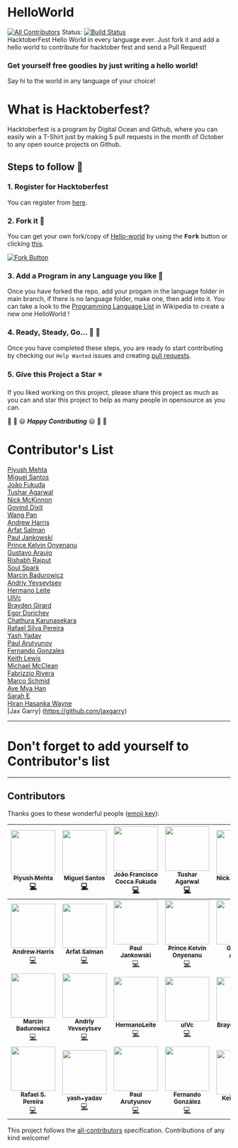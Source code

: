 # HelloWorld
[![All Contributors](https://img.shields.io/badge/all_contributors-27-orange.svg?style=flat-square)](#contributors)
Status: [![Build Status](https://travis-ci.com/piyush97/HelloWorld.svg?branch=master)](https://travis-ci.com/piyush97/HelloWorld)
<br/>
HacktoberFest Hello World in every language ever.
Just fork it and add a hello world to contribute for hacktober fest and send a Pull Request!

### Get yourself free goodies by just writing a hello world!
Say hi to the world in any language of your choice!


# What is Hacktoberfest?
Hacktoberfest is a program by Digital Ocean and Github, where you can easily win a T-Shirt just by making 5 pull requests in the month of October to any open source projects on Github.

## Steps to follow :scroll:

### 1. Register for Hacktoberfest
You can register from [here](https://hacktoberfest.digitalocean.com).

### 2. Fork it :fork_and_knife:

You can get your own fork/copy of [Hello-world](https://github.com/piyush97/HelloWorld) by using the <kbd><b>Fork</b></kbd></a> button or clicking [this](https://github.com/piyush97/HelloWorld/).

 [![Fork Button](https://help.github.com/assets/images/help/repository/fork_button.jpg)](https://github.com/piyush97/HelloWorld)

### 3. Add a Program in any Language you like :rabbit2:
Once you have forked the repo, add your progam in the language folder in 
main branch, if there is no language folder, make one, then add into it.
You can take a look to the [Programming Language List](https://en.wikipedia.org/wiki/List_of_programming_languages) in Wikipedia to create a new one HelloWorld !

### 4. Ready, Steady, Go... :turtle: :rabbit2:

Once you have completed these steps, you are ready to start contributing 
by checking our `Help Wanted` issues and creating [pull requests](https://github.com/piyush97/HelloWorld/pulls).

### 5. Give this Project a Star :star:

If you liked working on this project, please share this project as much 
as you can and star this project to help as many people in opensource as you can.


:tada: :confetti_ball: :smiley: _**Happy Contributing**_ :smiley: :confetti_ball: :tada:


# Contributor's List
[Piyush Mehta](https://github.com/piyush97)
<br/>
[Miguel Santos](https://github.com/Cotemero)
<br/>
[João Fukuda](https://github.com/JoaoFukuda)
<br/>
[Tushar Agarwal](https://github.com/niftytushar)
<br/>
[Nick McKinnon](https://github.com/nickinnon)
<br/>
[Govind Dixit](https://github.com/GOVINDDIXIT)
<br/>
[Wang Pan](https://github.com/giantpanpan)
<br/>
[Andrew Harris](https://github.com/didrio)
<br/>
[Arfat Salman](https://github.com/arfatsalman)
<br/>
[Paul Jankowski](https://github.com/8bittitan)
<br/>
[Prince Kelvin Onyenanu](https://github.com/madewithkode)
<br/>
[Gustavo Araujo](https://github.com/gwgga)
<br/>
[Rishabh Rajput](https://github.com/rrishabh145)
<br/>
[Soul Spark](https://github.com/soulspark666)
<br/>
[Marcin Badurowicz](https://github.com/ktos)
<br/>
[Andriy Yevseytsev](https://github.com/yevseytsev)
<br/>
[Hermano Leite](https://github.com/HermanoLeite)
<br/>
[UlVc](https://github.com/UlVc)
<br/>
[Brayden Girard](https://github.com/braydengirard)
<br/>
[Egor Dorichev](https://github.com/egordorichev)
<br/>
[Chathura Karunasekara](https://github.com/Kcatnapper)
<br/>
[Rafael Silva Pereira](https://github.com/RafaelSilvaPereira)
<br/>
[Yash Yadav](https://github.com/yash-yadav)
<br/>
[Paul Arutyunov](https://github.com/paul-arutyunov)
<br/>
[Fernando Gonzales](https://github.com/Fernando0107)
<br/>
[Keith Lewis](https://github.com/Jacrys)
<br/>
[Michael McClean](https://github.com/mdmcclean)
<br/>
[Fabrizzio Rivera](https://github.com/fabrv)
<br/>
[Marco Schmid](https://github.com/machgo)
<br/>
[Aye Mya Han](https://github.com/sontsont)
<br/>
[Sarah E](https://github.com/sapo83)
<br/>
[Hiran Hasanka Wayne](https://github.com/theSLWayne)
<br/>
[Jax Garry] (https://github.com/jaxgarry)
<br/>

-----
# Don't forget to add yourself to Contributor's list
-----

## Contributors

Thanks goes to these wonderful people ([emoji key](https://github.com/kentcdodds/all-contributors#emoji-key)):

<!-- ALL-CONTRIBUTORS-LIST:START - Do not remove or modify this section -->
<!-- prettier-ignore -->
| [<img src="https://avatars3.githubusercontent.com/u/18229627?v=4" width="100px;"/><br /><sub><b>Piyush Mehta</b></sub>](https://inspiring-panini-0926f0.netlify.com/)<br />[💻](https://github.com/piyush97/HelloWorld/commits?author=piyush97 "Code") | [<img src="https://avatars2.githubusercontent.com/u/7901813?v=4" width="100px;"/><br /><sub><b>Miguel Santos</b></sub>](https://miguelsantos.tech)<br />[💻](https://github.com/piyush97/HelloWorld/commits?author=Cotemero "Code") | [<img src="https://avatars1.githubusercontent.com/u/37672942?v=4" width="100px;"/><br /><sub><b>João Francisco Cocca Fukuda</b></sub>](http://fukuda.itch.io)<br />[💻](https://github.com/piyush97/HelloWorld/commits?author=JoaoFukuda "Code") | [<img src="https://avatars1.githubusercontent.com/u/4762606?v=4" width="100px;"/><br /><sub><b>Tushar Agarwal</b></sub>](https://github.com/niftytushar)<br />[💻](https://github.com/piyush97/HelloWorld/commits?author=niftytushar "Code") | [<img src="https://avatars0.githubusercontent.com/u/20007867?v=4" width="100px;"/><br /><sub><b>Nick McKinnon</b></sub>](https://jsfiddle.net/user/nickinnon/fiddles/)<br />[💻](https://github.com/piyush97/HelloWorld/commits?author=nickinnon "Code") | [<img src="https://avatars1.githubusercontent.com/u/32304546?v=4" width="100px;"/><br /><sub><b>Govind Dixit</b></sub>](https://github.com/GOVINDDIXIT)<br />[💻](https://github.com/piyush97/HelloWorld/commits?author=GOVINDDIXIT "Code") | [<img src="https://avatars3.githubusercontent.com/u/30026355?v=4" width="100px;"/><br /><sub><b>giantpanpan</b></sub>](https://github.com/giantpanpan)<br />[💻](https://github.com/piyush97/HelloWorld/commits?author=giantpanpan "Code") |
| :---: | :---: | :---: | :---: | :---: | :---: | :---: |
| [<img src="https://avatars3.githubusercontent.com/u/29834134?v=4" width="100px;"/><br /><sub><b>Andrew Harris</b></sub>](http://didr.io)<br />[💻](https://github.com/piyush97/HelloWorld/commits?author=didrio "Code") | [<img src="https://avatars3.githubusercontent.com/u/10287217?v=4" width="100px;"/><br /><sub><b>Arfat Salman</b></sub>](https://medium.com/@arfatsalman)<br />[💻](https://github.com/piyush97/HelloWorld/commits?author=ArfatSalman "Code") | [<img src="https://avatars2.githubusercontent.com/u/33367713?v=4" width="100px;"/><br /><sub><b>Paul Jankowski</b></sub>](https://github.com/8bittitan)<br />[💻](https://github.com/piyush97/HelloWorld/commits?author=8bittitan "Code") | [<img src="https://avatars1.githubusercontent.com/u/25867872?v=4" width="100px;"/><br /><sub><b>Prince Kelvin Onyenanu</b></sub>](http://www.teensaid.org)<br />[💻](https://github.com/piyush97/HelloWorld/commits?author=madewithkode "Code") | [<img src="https://avatars3.githubusercontent.com/u/8755685?v=4" width="100px;"/><br /><sub><b>Gustavo Araújo</b></sub>](http://gustavoaraujo.info)<br />[💻](https://github.com/piyush97/HelloWorld/commits?author=Gwgga "Code") | [<img src="https://avatars2.githubusercontent.com/u/33960343?v=4" width="100px;"/><br /><sub><b>Rishabh</b></sub>](https://github.com/rrishabh145)<br />[💻](https://github.com/piyush97/HelloWorld/commits?author=rrishabh145 "Code") | [<img src="https://avatars3.githubusercontent.com/u/37495396?v=4" width="100px;"/><br /><sub><b>Animesh Agrawal</b></sub>](https://github.com/soulspark666)<br />[💻](https://github.com/piyush97/HelloWorld/commits?author=soulspark666 "Code") |
| [<img src="https://avatars2.githubusercontent.com/u/1633261?v=4" width="100px;"/><br /><sub><b>Marcin Badurowicz</b></sub>](https://ktos.info)<br />[💻](https://github.com/piyush97/HelloWorld/commits?author=ktos "Code") | [<img src="https://avatars3.githubusercontent.com/u/22280454?v=4" width="100px;"/><br /><sub><b>Andriy Yevseytsev</b></sub>](https://github.com/yevseytsev)<br />[💻](https://github.com/piyush97/HelloWorld/commits?author=yevseytsev "Code") | [<img src="https://avatars1.githubusercontent.com/u/4902025?v=4" width="100px;"/><br /><sub><b>HermanoLeite</b></sub>](https://github.com/HermanoLeite)<br />[💻](https://github.com/piyush97/HelloWorld/commits?author=HermanoLeite "Code") | [<img src="https://avatars2.githubusercontent.com/u/41595887?v=4" width="100px;"/><br /><sub><b>ulVc</b></sub>](https://github.com/UlVc)<br />[💻](https://github.com/piyush97/HelloWorld/commits?author=UlVc "Code") | [<img src="https://avatars3.githubusercontent.com/u/3247657?v=4" width="100px;"/><br /><sub><b>Brayden Girard</b></sub>](https://braydengirard.com)<br />[💻](https://github.com/piyush97/HelloWorld/commits?author=BraydenGirard "Code") | [<img src="https://avatars0.githubusercontent.com/u/7851390?v=4" width="100px;"/><br /><sub><b>Egor Dorichev</b></sub>](http://egordorichev.itch.io)<br />[💻](https://github.com/piyush97/HelloWorld/commits?author=egordorichev "Code") | [<img src="https://avatars0.githubusercontent.com/u/19620243?v=4" width="100px;"/><br /><sub><b>Chathura Karunasekara</b></sub>](https://github.com/Kcatnapper)<br />[💻](https://github.com/piyush97/HelloWorld/commits?author=Kcatnapper "Code") |
| [<img src="https://avatars3.githubusercontent.com/u/32933220?v=4" width="100px;"/><br /><sub><b>Rafael S. Pereira</b></sub>](https://github.com/RafaelSilvaPereira)<br />[💻](https://github.com/piyush97/HelloWorld/commits?author=RafaelSilvaPereira "Code") | [<img src="https://avatars0.githubusercontent.com/u/32845721?v=4" width="100px;"/><br /><sub><b>yash-yadav</b></sub>](https://github.com/Yash-Yadav)<br />[💻](https://github.com/piyush97/HelloWorld/commits?author=Yash-Yadav "Code") | [<img src="https://avatars2.githubusercontent.com/u/24844013?v=4" width="100px;"/><br /><sub><b>Paul Arutyunov</b></sub>](http://pashaarutyunov@gmail.com)<br />[💻](https://github.com/piyush97/HelloWorld/commits?author=paul-arutyunov "Code") | [<img src="https://avatars1.githubusercontent.com/u/35601479?v=4" width="100px;"/><br /><sub><b>Fernando González</b></sub>](https://github.com/Fernando0107)<br />[💻](https://github.com/piyush97/HelloWorld/commits?author=Fernando0107 "Code") | [<img src="https://avatars1.githubusercontent.com/u/3784287?v=4" width="100px;"/><br /><sub><b>Keith Lewis</b></sub>](http://www.TrinityComputers.net)<br />[💻](https://github.com/piyush97/HelloWorld/commits?author=Jacrys "Code") | [<img src="https://avatars0.githubusercontent.com/u/44043898?v=4" width="100px;"/><br /><sub><b>mdmcclean</b></sub>](https://github.com/mdmcclean)<br />[💻](https://github.com/piyush97/HelloWorld/commits?author=mdmcclean "Code") |
<!-- ALL-CONTRIBUTORS-LIST:END -->

This project follows the [all-contributors](https://github.com/kentcdodds/all-contributors) specification. Contributions of any kind welcome!